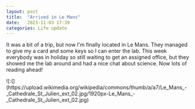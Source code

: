 ```yaml
---
layout: post
title:  "Arrived in Le Mans"
date:   2023-11-03 17:39
categories: Life update
---
```


<p>
It was a bit of a trip, but now I'm finally located in Le Mans. They managed to give my a card and some keys so I can enter the lab. This week everybody was in holiday so still waiting to get an assigned office, but they showed me the lab around and had a nice chat about science. Now lots of reading ahead!
</p>
![:(](https://upload.wikimedia.org/wikipedia/commons/thumb/a/a7/Le_Mans_-_Cathedrale_St_Julien_ext_02.jpg/1920px-Le_Mans_-_Cathedrale_St_Julien_ext_02.jpg)
